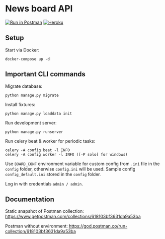 # News board API
[![Run in Postman](https://run.pstmn.io/button.svg)](https://god.postman.co/run-collection/08663766e9ebcabc10a4#?env%5Bproduction%5D=W3sia2V5IjoiVVJMIiwidmFsdWUiOiJodHRwczovL2FsaXphcmluc3Rvbi1uZXdzLWJvYXJkLWFwaS5oZXJva3VhcHAuY29tIiwiZW5hYmxlZCI6dHJ1ZX0seyJrZXkiOiJwb3N0X2lkIiwidmFsdWUiOiIxIiwiZW5hYmxlZCI6dHJ1ZX0seyJrZXkiOiJjb21tZW50X2lkIiwidmFsdWUiOiIxIiwiZW5hYmxlZCI6dHJ1ZX1d)
[![Heroku](https://www.herokucdn.com/deploy/button.svg)](https://alizarinston-news-board-api.herokuapp.com)

## Setup

Start via Docker:
```
docker-compose up -d
```

## Important CLI commands

Migrate database:
```
python manage.py migrate
```

Install fixtures:
```
python manage.py loaddata init
```

Run development server:
```
python manage.py runserver
```

Run celery beat & worker for periodic tasks:
```
celery -A config beat -l INFO
celery -A config worker -l INFO ([-P solo] for windows)
```

Use `BOARD_CONF` environment variable for custom config from `.ini` file in the `config` folder,
otherwise `config.ini` will be used. Sample config `config_default.ini` stored 
in the `config` folder.

Log in with credentials `admin / admin`.

## Documentation

Static snapshot of Postman collection: https://www.getpostman.com/collections/618103bf3631da9a53ba

Postman without environment: https://god.postman.co/run-collection/618103bf3631da9a53ba
